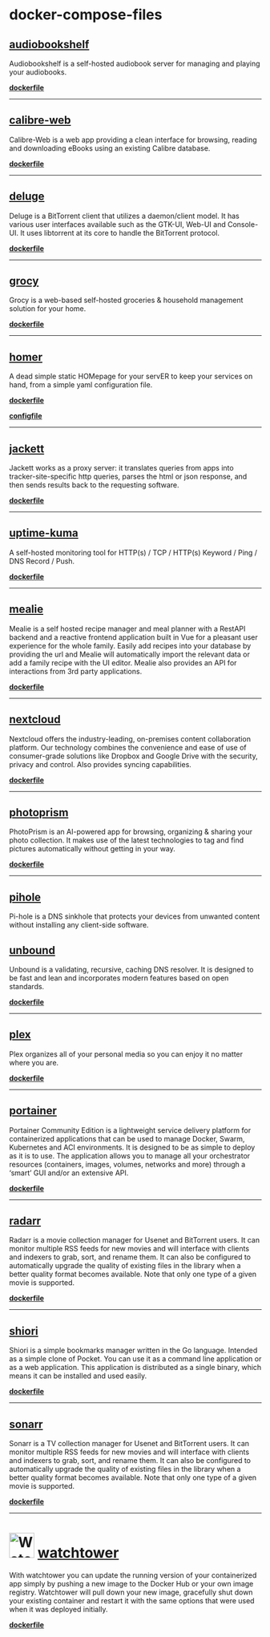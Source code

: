 # docker-compose-files

## [audiobookshelf](https://github.com/advplyr/audiobookshelf)

<p>Audiobookshelf is a self-hosted audiobook server for managing and playing your audiobooks.</p>

**[dockerfile](https://github.com/wkimble91/docker-compose-files/blob/main/compose/audiobookshelf/docker-compose.yaml)**

---

## [calibre-web](https://github.com/janeczku/calibre-web)

<p>Calibre-Web is a web app providing a clean interface for browsing, reading and downloading eBooks using an existing Calibre database.</p>

**[dockerfile](https://github.com/wkimble91/docker-compose-files/blob/main/compose/calibre-web/docker-compose.yaml)**

---

## [deluge](https://github.com/deluge-torrent/deluge)

<p>Deluge is a BitTorrent client that utilizes a daemon/client model. It has various user interfaces available such as the GTK-UI, Web-UI and Console-UI. It uses libtorrent at its core to handle the BitTorrent protocol.</p>

**[dockerfile](https://github.com/wkimble91/docker-compose-files/blob/main/compose/deluge/docker-compose.yaml)**

---

## [grocy](https://github.com/grocy/grocy)

<p>Grocy is a web-based self-hosted groceries & household management solution for your home.</p>

**[dockerfile](https://github.com/wkimble91/docker-compose-files/blob/main/compose/grocy/docker-compose.yaml)**

---

## [homer](https://github.com/bastienwirtz/homer)

<p>A dead simple static HOMepage for your servER to keep your services on hand, from a simple yaml configuration file.</p>

**[dockerfile](https://github.com/wkimble91/docker-compose-files/blob/main/compose/homer/docker-compose.yaml)**

**[configfile](https://github.com/wkimble91/docker-compose-files/blob/main/compose/homer/config.yaml)**

---

## [jackett](https://github.com/Jackett/Jackett)

<p>Jackett works as a proxy server: it translates queries from apps into tracker-site-specific http queries, parses the html or json response, and then sends results back to the requesting software.</p>

**[dockerfile](https://github.com/wkimble91/docker-compose-files/blob/main/compose/jackett/docker-compose.yaml)**

---

## [uptime-kuma](https://github.com/louislam/uptime-kuma)

<p>A self-hosted monitoring tool for HTTP(s) / TCP / HTTP(s) Keyword / Ping / DNS Record / Push.</p>

**[dockerfile](https://github.com/wkimble91/docker-compose-files/blob/main/compose/uptime-kuma/docker-compose.yaml)**

---

## [mealie](https://github.com/hay-kot/mealie)

<p>Mealie is a self hosted recipe manager and meal planner with a RestAPI backend and a reactive frontend application built in Vue for a pleasant user experience for the whole family. Easily add recipes into your database by providing the url and Mealie will automatically import the relevant data or add a family recipe with the UI editor. Mealie also provides an API for interactions from 3rd party applications.</p>

**[dockerfile](https://github.com/wkimble91/docker-compose-files/blob/main/compose/mealie/docker-compose.yaml)**

---

## [nextcloud](https://github.com/nextcloud/server)

<p>Nextcloud offers the industry-leading, on-premises content collaboration platform. Our technology combines the convenience and ease of use of consumer-grade solutions like Dropbox and Google Drive with the security, privacy and control. Also provides syncing capabilities.</p>

**[dockerfile](https://github.com/wkimble91/docker-compose-files/blob/main/compose/nextcloud/docker-compose.yaml)**

---

## [photoprism](https://github.com/photoprism/photoprism)

<p>PhotoPrism is an AI-powered app for browsing, organizing & sharing your photo collection. It makes use of the latest technologies to tag and find pictures automatically without getting in your way.</p>

**[dockerfile](https://github.com/wkimble91/docker-compose-files/blob/main/compose/photoprism/docker-compose.yaml)**

---

## [pihole](https://github.com/pi-hole/pi-hole)

<p>Pi-hole is a DNS sinkhole that protects your devices from unwanted content without installing any client-side software.</p>

## [unbound](https://github.com/NLnetLabs/unbound)

<p>Unbound is a validating, recursive, caching DNS resolver. It is designed to be fast and lean and incorporates modern features based on open standards.</p>

**[dockerfile](https://github.com/wkimble91/docker-compose-files/blob/main/compose/pihole/docker-compose.yaml)**

---

## [plex](https://github.com/plexinc/pms-docker)

<p>Plex organizes all of your personal media so you can enjoy it no matter where you are.</p>

**[dockerfile](https://github.com/wkimble91/docker-compose-files/blob/main/compose/plex/docker-compose.yaml)**

---

## [portainer](https://github.com/portainer/portainer)

<p>Portainer Community Edition is a lightweight service delivery platform for containerized applications that can be used to manage Docker, Swarm, Kubernetes and ACI environments. It is designed to be as simple to deploy as it is to use. The application allows you to manage all your orchestrator resources (containers, images, volumes, networks and more) through a ‘smart’ GUI and/or an extensive API.</p>

**[dockerfile](https://github.com/wkimble91/docker-compose-files/blob/main/compose/portainer/docker-compose.yaml)**

---

## [radarr](https://github.com/Radarr/Radarr)

<p>Radarr is a movie collection manager for Usenet and BitTorrent users. It can monitor multiple RSS feeds for new movies and will interface with clients and indexers to grab, sort, and rename them. It can also be configured to automatically upgrade the quality of existing files in the library when a better quality format becomes available. Note that only one type of a given movie is supported.</p>

**[dockerfile](https://github.com/wkimble91/docker-compose-files/blob/main/compose/radarr/docker-compose.yaml)**

---

## [shiori](https://github.com/go-shiori/shiori)

<p>Shiori is a simple bookmarks manager written in the Go language. Intended as a simple clone of Pocket. You can use it as a command line application or as a web application. This application is distributed as a single binary, which means it can be installed and used easily.</p>

**[dockerfile](https://github.com/wkimble91/docker-compose-files/blob/main/compose/shiori/docker-compose.yaml)**

---

## [sonarr](https://github.com/Sonarr/Sonarr)

<p>Sonarr is a TV collection manager for Usenet and BitTorrent users. It can monitor multiple RSS feeds for new movies and will interface with clients and indexers to grab, sort, and rename them. It can also be configured to automatically upgrade the quality of existing files in the library when a better quality format becomes available. Note that only one type of a given movie is supported.</p>

**[dockerfile](https://github.com/wkimble91/docker-compose-files/blob/main/compose/sonarr/docker-compose.yaml)**

---

## <h1> <a href="https://raw.githubusercontent.com/containrrr/watchtower/main/logo.png"><img src="https://raw.githubusercontent.com/containrrr/watchtower/main/logo.png" style="width: 50px; max-width: 100%; height: auto" title="Watchtower" /></a> [watchtower](https://github.com/containrrr/watchtower) </h1>

<p>With watchtower you can update the running version of your containerized app simply by pushing a new image to the Docker Hub or your own image registry. Watchtower will pull down your new image, gracefully shut down your existing container and restart it with the same options that were used when it was deployed initially.</p>

**[dockerfile](https://github.com/wkimble91/docker-compose-files/blob/main/compose/watchtower/docker-compose.yaml)**
